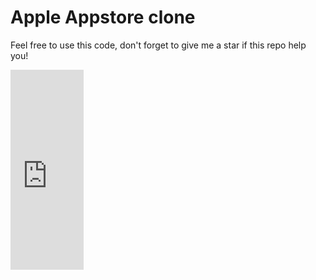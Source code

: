 # Apple Appstore clone

Feel free to use this code, don't forget to give me a star if this repo help you!

<iframe src="https://onedrive.live.com/embed?cid=B921F09FD00EA476&resid=b921f09fd00ea476%21373800&authkey=AJDcij5Ip-j0hRE" width="117" height="320" frameborder="0" scrolling="no" allowfullscreen></iframe>
